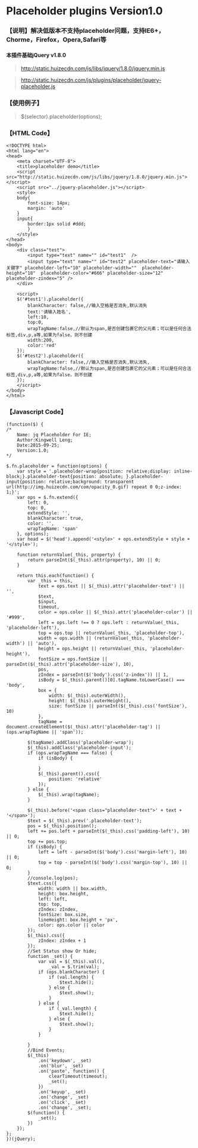 # Placeholder plugins Version1.0

### 【说明】解决低版本不支持placeholder问题，支持IE6+，Chorme，Firefox，Opera,Safari等
#### 本插件基础jQuery v1.8.0
   
> http://static.huizecdn.com/js/libs/jquery/1.8.0/jquery.min.js

> http://static.huizecdn.com/js/plugins/placeholder/jquery-placeholder.js
	
### 【使用例子】

>$(selector).placeholder(options);
	
### 【HTML Code】
	<!DOCTYPE html>
	<html lang="en">
	<head>
		<meta charset="UTF-8">
		<title>placeholder demo</title>
		<script src="http://static.huizecdn.com/js/libs/jquery/1.8.0/jquery.min.js"></script>
		<script src="../jquery-placeholder.js"></script>
		<style>
		body{
			font-size: 14px;
			margin: 'auto'
		}
		input{
			border:1px solid #ddd;
			}
		</style>
	</head>
	<body>
		<div class="test">
			<input type="text" name="" id="test1"  />
			<input type="text" name="" id="test2" placeholder-text="请输入关键字" placeholder-left="10" placeholder-width=""  placeholder-height="18"  placeholder-color="#666" placeholder-size="12"  placeholder-zindex="5" />
		</div>
		
		<script>
		$('#test1').placeholder({
			blankCharacter: false,//输入空格是否消失,默认消失
			text:'请输入姓名',
			left:10,
			top:0,
			wrapTagName:false,//默认为span,是否创建包裹它的父元素；可以是任何合法标签,div,p,a等,如果为false，则不创建
			width:200,
			color:'red'
		});
		$('#test2').placeholder({
			blankCharacter: false,//输入空格是否消失,默认消失,
			wrapTagName:false,//默认为span,是否创建包裹它的父元素；可以是任何合法标签,div,p,a等,如果为false，则不创建
		});
		</script>
	</body>
	</html>

### 【Javascript Code】

	(function($) {
	/*
		Name: jq Placeholder For IE;
		Author:Kingwell Leng;
		Date:2015-09-25;
		Version:1.0;
	*/

	$.fn.placeholder = function(options) {
		var style = '.placeholder-wrap{position: relative;display: inline-block;}.placeholder-text{position: absolute; }.placeholder-input{position: relative;background: transparent url(http://img.huizecdn.com/com/opacity_0.gif) repeat 0 0;z-index: 1;}';
		var ops = $.fn.extend({
			left: 0,
			top: 0,
			extendStyle: '',
			blankCharacter: true,
			color: '',
			wrapTagName: 'span'
		}, options);
		var head = $('head').append('<style>' + ops.extendStyle + style + '</style>');

		function returnValue(_this, property) {
			return parseInt($(_this).attr(property), 10) || 0;
		}

		return this.each(function() {
			var _this = this,
				text = ops.text || $(_this).attr('placeholder-text') || '',
				$text,
				$input,
				timeout,
				color = ops.color || $(_this).attr('placeholder-color') || '#999',
				left = ops.left !== 0 ? ops.left : returnValue(_this, 'placeholder-left'),
				top = ops.top || returnValue(_this, 'placeholder-top'),
				width = ops.width || (returnValue(_this, 'placeholder-width') || 'auto'),
				height = ops.height || returnValue(_this, 'placeholder-height'),
				fontSize = ops.fontSize || parseInt($(_this).attr('placeholder-size'), 10),
				pos,
				zIndex = parseInt($('body').css('z-index')) || 1,
				isBody = $(_this).parent()[0].tagName.toLowerCase() === 'body',
				box = {
					width: $(_this).outerWidth(),
					height: $(_this).outerHeight(),
					size: fontSize || parseInt($(_this).css('fontSize'), 10)
				},
				tagName = document.createElement($(_this).attr('placeholder-tag') || (ops.wrapTagName || 'span'));

			$(tagName).addClass('placeholder-wrap');
			$(_this).addClass('placeholder-input');
			if (ops.wrapTagName === false) {
				if (isBody) {

				}
				$(_this).parent().css({
					position: 'relative'
				});
			} else {
				$(_this).wrap(tagName);
			}

			$(_this).before('<span class="placeholder-text">' + text + '</span>');
			$text = $(_this).prev('.placeholder-text');
			pos = $(_this).position();
			left += pos.left + parseInt($(_this).css('padding-left'), 10) || 0;
			top += pos.top;
			if (isBody) {
				left = left - parseInt($('body').css('margin-left'), 10) || 0;
				top = top - parseInt($('body').css('margin-top'), 10) || 0;
			}
			//console.log(pos);
			$text.css({
				width: width || box.width,
				height: box.height,
				left: left,
				top: top,
				zIndex: zIndex,
				fontSize: box.size,
				lineHeight: box.height + 'px',
				color: ops.color || color
			});
			$(_this).css({
				zIndex: zIndex + 1
			});
			//Set Status show Or hide;
			function _set() {
				var val = $(_this).val(),
					_val = $.trim(val);
				if (ops.blankCharacter) {
					if (val.length) {
						$text.hide();
					} else {
						$text.show();
					}
				} else {
					if (_val.length) {
						$text.hide();
					} else {
						$text.show();
					}
				}

			}
			//Bind Events;
			$(_this)
				.on('keydown', _set)
				.on('blur', _set)
				.on('paste', function() {
					clearTimeout(timeout);
					_set();
				})
				.on('keyup', _set)
				.on('change', _set)
				.on('click', _set)
				.on('change', _set);
			$(function() {
				_set();
			})
		});
	};
	})(jQuery);